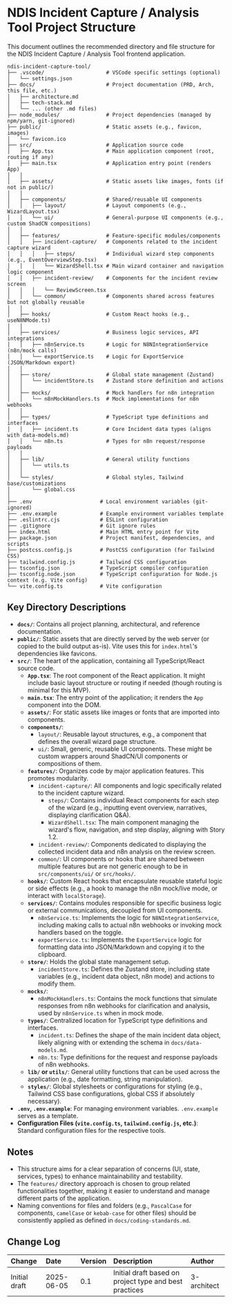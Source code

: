 # NDIS Incident Capture / Analysis Tool Project Structure

This document outlines the recommended directory and file structure for the NDIS Incident Capture / Analysis Tool frontend application.

```plaintext
ndis-incident-capture-tool/
├── .vscode/                    # VSCode specific settings (optional)
│   └── settings.json
├── docs/                       # Project documentation (PRD, Arch, this file, etc.)
│   ├── architecture.md
│   ├── tech-stack.md
│   └── ... (other .md files)
├── node_modules/               # Project dependencies (managed by npm/yarn, git-ignored)
├── public/                     # Static assets (e.g., favicon, images)
│   └── favicon.ico
├── src/                        # Application source code
│   ├── App.tsx                 # Main application component (root, routing if any)
│   ├── main.tsx                # Application entry point (renders App)
│   │
│   ├── assets/                 # Static assets like images, fonts (if not in public/)
│   │
│   ├── components/             # Shared/reusable UI components
│   │   ├── layout/             # Layout components (e.g., WizardLayout.tsx)
│   │   └── ui/                 # General-purpose UI components (e.g., custom ShadCN compositions)
│   │
│   ├── features/               # Feature-specific modules/components
│   │   ├── incident-capture/   # Components related to the incident capture wizard
│   │   │   ├── steps/          # Individual wizard step components (e.g., EventOverviewStep.tsx)
│   │   │   └── WizardShell.tsx # Main wizard container and navigation logic component
│   │   ├── incident-review/    # Components for the incident review screen
│   │   │   └── ReviewScreen.tsx
│   │   └── common/             # Components shared across features but not globally reusable
│   │
│   ├── hooks/                  # Custom React hooks (e.g., useN8NMode.ts)
│   │
│   ├── services/               # Business logic services, API integrations
│   │   ├── n8nService.ts       # Logic for N8NIntegrationService (n8n/mock calls)
│   │   └── exportService.ts    # Logic for ExportService (JSON/Markdown export)
│   │
│   ├── store/                  # Global state management (Zustand)
│   │   └── incidentStore.ts    # Zustand store definition and actions
│   │
│   ├── mocks/                  # Mock handlers for n8n integration
│   │   └── n8nMockHandlers.ts  # Mock implementations for n8n webhooks
│   │
│   ├── types/                  # TypeScript type definitions and interfaces
│   │   ├── incident.ts         # Core Incident data types (aligns with data-models.md)
│   │   └── n8n.ts              # Types for n8n request/response payloads
│   │
│   ├── lib/                    # General utility functions
│   │   └── utils.ts
│   │
│   └── styles/                 # Global styles, Tailwind base/customizations
│       └── global.css
│
├── .env                      # Local environment variables (git-ignored)
├── .env.example              # Example environment variables template
├── .eslintrc.cjs             # ESLint configuration
├── .gitignore                # Git ignore rules
├── index.html                # Main HTML entry point for Vite
├── package.json              # Project manifest, dependencies, and scripts
├── postcss.config.js         # PostCSS configuration (for Tailwind CSS)
├── tailwind.config.js        # Tailwind CSS configuration
├── tsconfig.json             # TypeScript compiler configuration
├── tsconfig.node.json        # TypeScript configuration for Node.js context (e.g. Vite config)
└── vite.config.ts            # Vite configuration
```

## Key Directory Descriptions

* **`docs/`**: Contains all project planning, architectural, and reference documentation.
* **`public/`**: Static assets that are directly served by the web server (or copied to the build output as-is). Vite uses this for `index.html`'s dependencies like favicons.
* **`src/`**: The heart of the application, containing all TypeScript/React source code.
    * **`App.tsx`**: The root component of the React application. It might include basic layout structure or routing if needed (though routing is minimal for this MVP).
    * **`main.tsx`**: The entry point of the application; it renders the `App` component into the DOM.
    * **`assets/`**: For static assets like images or fonts that are imported into components.
    * **`components/`**:
        * `layout/`: Reusable layout structures, e.g., a component that defines the overall wizard page structure.
        * `ui/`: Small, generic, reusable UI components. These might be custom wrappers around ShadCN/UI components or compositions of them.
    * **`features/`**: Organizes code by major application features. This promotes modularity.
        * `incident-capture/`: All components and logic specifically related to the incident capture wizard.
            * `steps/`: Contains individual React components for each step of the wizard (e.g., inputting event overview, narratives, displaying clarification Q&A).
            * `WizardShell.tsx`: The main component managing the wizard's flow, navigation, and step display, aligning with Story 1.2.
        * `incident-review/`: Components dedicated to displaying the collected incident data and n8n analysis on the review screen.
        * `common/`: UI components or hooks that are shared between multiple features but are not generic enough to be in `src/components/ui/` or `src/hooks/`.
    * **`hooks/`**: Custom React hooks that encapsulate reusable stateful logic or side effects (e.g., a hook to manage the n8n mock/live mode, or interact with `localStorage`).
    * **`services/`**: Contains modules responsible for specific business logic or external communications, decoupled from UI components.
        * `n8nService.ts`: Implements the logic for `N8NIntegrationService`, including making calls to actual n8n webhooks or invoking mock handlers based on the toggle.
        * `exportService.ts`: Implements the `ExportService` logic for formatting data into JSON/Markdown and copying it to the clipboard.
    * **`store/`**: Holds the global state management setup.
        * `incidentStore.ts`: Defines the Zustand store, including state variables (e.g., incident data object, n8n mode) and actions to modify them.
    * **`mocks/`**:
        * `n8nMockHandlers.ts`: Contains the mock functions that simulate responses from n8n webhooks for clarification and analysis, used by `n8nService.ts` when in mock mode.
    * **`types/`**: Centralized location for TypeScript type definitions and interfaces.
        * `incident.ts`: Defines the shape of the main incident data object, likely aligning with or extending the schema in `docs/data-models.md`.
        * `n8n.ts`: Type definitions for the request and response payloads of n8n webhooks.
    * **`lib/` or `utils/`**: General utility functions that can be used across the application (e.g., date formatting, string manipulation).
    * **`styles/`**: Global stylesheets or configurations for styling (e.g., Tailwind CSS base configurations, global CSS if absolutely necessary).
* **`.env`, `.env.example`**: For managing environment variables. `.env.example` serves as a template.
* **Configuration Files (`vite.config.ts`, `tailwind.config.js`, etc.)**: Standard configuration files for the respective tools.

## Notes

* This structure aims for a clear separation of concerns (UI, state, services, types) to enhance maintainability and testability.
* The `features/` directory approach is chosen to group related functionalities together, making it easier to understand and manage different parts of the application.
* Naming conventions for files and folders (e.g., `PascalCase` for components, `camelCase` or `kebab-case` for other files) should be consistently applied as defined in `docs/coding-standards.md`.

## Change Log

| Change        | Date       | Version | Description                                      | Author      |
| :------------ | :--------- | :------ | :----------------------------------------------- | :---------- |
| Initial draft | 2025-06-05 | 0.1     | Initial draft based on project type and best practices | 3-architect |
